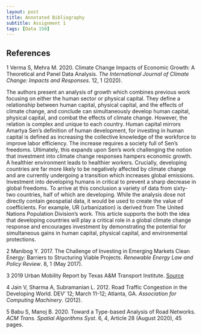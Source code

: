 ```yaml
---
layout: post
title: Annotated Bibliography
subtitle: Assignment 1
tags: [Data 150]
---
```


## References

1 Verma S, Mehra M. 2020. Climate Change Impacts of Economic Growth: A Theoretical and Panel Data Analysis. *The International Journal of Climate Change: Impacts and Responses*. 12, 1 (2020).  

The authors present an analysis of growth which combines previous work focusing on either the human sector or physical capital. They define a relationship between human capital, physical capital, and the effects of climate change, and conclude can simultaneously develop human capital, physical capital, and combat the effects of climate change. However, the relation is complex and unique to each country. Human capital mirrors Amartya Sen’s definition of human development, for investing in human capital is defined as increasing the collective knowledge of the workforce to improve labor efficiency. The increase requires a society full of Sen’s freedoms. Ultimately, this expands upon Sen’s work challenging the notion that investment into climate change responses hampers economic growth. A healthier environment leads to healthier workers. Crucially, developing countries are far more likely to be negatively affected by climate change and are currently undergoing a transition which increases global emissions. Investment into developing humans in critical to prevent a sharp decrease in global freedoms. To arrive at this conclusion a variety of data from sixty-two countries, half of which are developing. While the analysis dose not directly contain geospatial data, it would be used to create the value of coefficients. For example, UR (urbanization) is derived from The United Nations Population Division’s work. This article supports the both the idea that developing countries will play a critical role in a global climate change response and encourages investment by demonstrating the potential for simultaneous gains in human capital, physical capital, and environmental protections.  

2 Manibog Y. 2017. The Challenge of Investing in Emerging Markets Clean Energy: Barriers to Structuring Viable Projects. *Renewable Energy Law and Policy Review*. 8, 1 (May 2017).  

3 2019 Urban Mobility Report by Texas A&M Transport Institute. [Source](https://mobility.tamu.edu/umr/)  

4 Jain V, Sharma A, Subramanian L. 2012. Road Traffic Congestion in the Developing World. DEV’ 12; March 11-12; Atlanta, GA. *Association for Computing Machinery*. (2012).  

5 Babu S, Manoj B. 2020. Toward a Type-based Analysis of Road Networks. *ACM Trans. Spatial Algorithms Syst*. 6, 4, Article 28 (August 2020), 45 pages.
